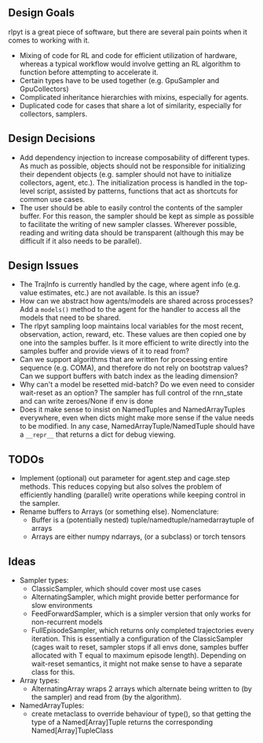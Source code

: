 ## Design Goals

rlpyt is a great piece of software, but there are several pain points when it comes to working with it.
- Mixing of code for RL and code for efficient utilization of hardware, whereas a typical workflow would involve getting an RL algorithm to function before attempting to accelerate it.
- Certain types have to be used together (e.g. GpuSampler and GpuCollectors)
- Complicated inheritance hierarchies with mixins, especially for agents.
- Duplicated code for cases that share a lot of similarity, especially for collectors, samplers.

## Design Decisions

- Add dependency injection to increase composability of different types. As much as possible, objects should not be responsible for initializing their dependent objects (e.g. sampler should not have to initialize collectors, agent, etc.). The initialization process is handled in the top-level script, assisted by patterns, functions that act as shortcuts for common use cases.
- The user should be able to easily control the contents of the sampler buffer. For this reason, the sampler should be kept as simple as possible to facilitate the writing of new sampler classes. Wherever possible, reading and writing data should be transparent (although this may be difficult if it also needs to be parallel).

## Design Issues

- The TrajInfo is currently handled by the cage, where agent info (e.g. value estimates, etc.) are not available. Is this an issue?
- How can we abstract how agents/models are shared across processes? Add a `models()` method to the agent for the handler to access all the models that need to be shared.
- The rlpyt sampling loop maintains local variables for the most recent, observation, action, reward, etc. These values are then copied one by one into the samples buffer. Is it more efficient to write directly into the samples buffer and provide views of it to read from?
- Can we support algorithms that are written for processing entire sequence (e.g. COMA), and therefore do not rely on bootstrap values? Can we support buffers with batch index as the leading dimension?
- Why can't a model be resetted mid-batch? Do we even need to consider wait-reset as an option? The sampler has full control of the rnn_state and can write zeroes/None if env is done
- Does it make sense to insist on NamedTuples and NamedArrayTuples everywhere, even when dicts might make more sense if the value needs to be modified. In any case, NamedArrayTuple/NamedTuple should have a `__repr__` that returns a dict for debug viewing.

## TODOs
- Implement (optional) out parameter for agent.step and cage.step methods. This reduces copying but also solves the problem of efficiently handling (parallel) write operations while keeping control in the sampler.
- Rename buffers to Arrays (or something else). Nomenclature:
    - Buffer is a (potentially nested) tuple/namedtuple/namedarraytuple of arrays
    - Arrays are either numpy ndarrays, (or a subclass) or torch tensors

## Ideas
- Sampler types:
    - ClassicSampler, which should cover most use cases
    - AlternatingSampler, which might provide better performance for slow environments
    - FeedForwardSampler, which is a simpler version that only works for non-recurrent models
    - FullEpisodeSampler, which returns only completed trajectories every iteration. This is essentially a configuration of the ClassicSampler (cages wait to reset, sampler stops if all envs done, samples buffer allocated with T equal to maximum episode length). Depending on wait-reset semantics, it might not make sense to have a separate class for this.
- Array types:
    - AlternatingArray wraps 2 arrays which alternate being written to (by the sampler) and read from (by the algorithm).
- NamedArrayTuples:
    - create metaclass to override behaviour of type(), so that getting the type of a Named\[Array\]Tuple returns the corresponding Named\[Array\]TupleClass


